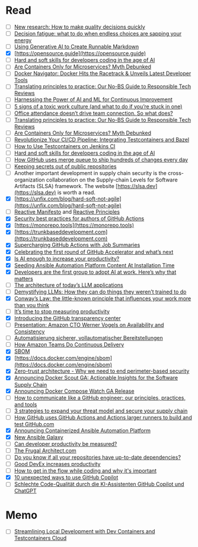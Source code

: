 # Read

- [ ] [New research: How to make quality decisions quickly](https://www.atlassian.com/blog/strategy/how-to-make-quality-decisions)
- [ ] [Decision fatigue: what to do when endless choices are sapping your energy](https://www.atlassian.com/blog/productivity/decision-fatigue)
- [ ] [Using Generative AI to Create Runnable Markdown](https://www.docker.com/blog/using-generative-ai-to-create-runnable-markdown/)
- [x] [https://opensource.guide](https://opensource.guide)
- [ ] [Hard and soft skills for developers coding in the age of AI](https://github.blog/2024-03-07-hard-and-soft-skills-for-developers-coding-in-the-age-of-ai)
- [ ] [Are Containers Only for Microservices? Myth Debunked](https://www.docker.com/blog/are-containers-only-for-microservices-myth-debunked)
- [ ] [Docker Navigator: Docker Hits the Racetrack & Unveils Latest Developer Tools](https://www.docker.com/resources/2024-03-03-hits-racetrack-developer-tools)
- [ ] [Translating principles to practice: Our No-BS Guide to Responsible Tech Reviews](https://www.atlassian.com/blog/strategy/responsible-tech-guide)
- [ ] [Harnessing the Power of AI and ML for Continuous Improvement](https://devm.io/devops/next-gen-devops)
- [ ] [5 signs of a toxic work culture (and what to do if you’re stuck in one)](https://www.atlassian.com/blog/teamwork/toxic-work-culture)
- [ ] [Office attendance doesn’t drive team connection. So what does?](https://www.atlassian.com/blog/distributed-work/intentional-togetherness-research)
- [ ] [Translating principles to practice: Our No-BS Guide to Responsible Tech Reviews](https://www.atlassian.com/blog/strategy/responsible-tech-guide)
- [ ] [Are Containers Only for Microservices? Myth Debunked](https://www.docker.com/blog/are-containers-only-for-microservices-myth-debunked)
- [ ] [Revolutionize Your CI/CD Pipeline: Integrating Testcontainers and Bazel](https://www.docker.com/blog/revolutionize-your-ci-cd-pipeline-integrating-testcontainers-and-bazel)
- [ ] [How to Use Testcontainers on Jenkins CI](https://www.docker.com/blog/how-to-use-testcontainers-on-jenkins-ci)
- [ ] [Hard and soft skills for developers coding in the age of AI](https://github.blog/2024-03-07-hard-and-soft-skills-for-developers-coding-in-the-age-of-ai)
- [ ] [How GitHub uses merge queue to ship hundreds of changes every day](https://github.blog/2024-03-06-how-github-uses-merge-queue-to-ship-hundreds-of-changes-every-day)
- [ ] [Keeping secrets out of public repositories](https://github.blog/2024-02-29-keeping-secrets-out-of-public-repositories)
- [ ] Another important development in supply chain security is the cross-organization collaboration on the Supply-chain Levels for Software Artifacts (SLSA) framework. The website [https://slsa.dev](https://slsa.dev) is worth a read.
- [x] [https://unfix.com/blog/hard-soft-not-agile](https://unfix.com/blog/hard-soft-not-agile)
- [ ] [Reactive Manifesto](https://reactivemanifesto.org) and [Reactive Principles](https://www.reactiveprinciples.org)
- [x] [Security best practices for authors of GitHub Actions](https://github.blog/2023-11-16-security-best-practices-for-authors-of-github-actions)
- [x] [https://monorepo.tools](https://monorepo.tools)
- [x] [https://trunkbaseddevelopment.com](https://trunkbaseddevelopment.com)
- [x] [Supercharging GitHub Actions with Job Summaries](https://github.blog/2022-05-09-supercharging-github-actions-with-job-summaries)
- [x] [Celebrating the first round of GitHub Accelerator and what’s next](https://github.blog/2023-11-02-celebrating-the-first-round-of-github-accelerator-and-whats-next)
- [x] [Is AI enough to increase your productivity?](https://stackoverflow.blog/2023/10/16/is-ai-enough-to-increase-your-productivity)
- [x] [Seeding Ansible Automation Platform Content At Installation Time](https://www.ansible.com/blog/seeding-ansible-automation-platform-content-at-installation-time)
- [x] [Developers are the first group to adopt AI at work. Here’s why that matters](https://github.blog/2023-10-27-developers-are-the-first-group-to-adopt-ai-at-work-heres-why-that-matters)
- [ ] [The architecture of today’s LLM applications](https://github.blog/2023-10-30-the-architecture-of-todays-llm-applications)
- [ ] [Demystifying LLMs: How they can do things they weren’t trained to do](https://github.blog/2023-10-27-demystifying-llms-how-they-can-do-things-they-werent-trained-to-do)
- [x] [Conway’s Law: the little-known principle that influences your work more than you think](https://www.atlassian.com/blog/teamwork/what-is-conways-law-acmi)
- [ ] [It’s time to stop measuring productivity](https://www.atlassian.com/blog/productivity/the-problem-with-productivity-metrics)
- [x] [Introducing the GitHub transparency center](https://github.blog/2023-10-31-introducing-the-github-transparency-center)
- [ ] [Presentation: Amazon CTO Werner Vogels on Availability and Consistency](https://eur01.safelinks.protection.outlook.com/?url=https%3A%2F%2Fwww.infoq.com%2Fnews%2F2007%2F08%2Fwerner-vogels-pres%2F&data=05%7C01%7Csebastian.sommerfeld%40provinzial.com%7C77f2eae22f204e0b1f4708dba4c65439%7C1a6db01b8131402a9eb676574bbaf515%7C1%7C0%7C638284944010097717%7CUnknown%7CTWFpbGZsb3d8eyJWIjoiMC4wLjAwMDAiLCJQIjoiV2luMzIiLCJBTiI6Ik1haWwiLCJXVCI6Mn0%3D%7C3000%7C%7C%7C&sdata=Zjj8tqFm2lUr40AwdaCmJETWvE2XHybPmFgL75H7BDQ%3D&reserved=0)
- [ ] [Automatisierung sicherer, vollautomatischer Bereitstellungen](https://eur01.safelinks.protection.outlook.com/?url=https%3A%2F%2Faws.amazon.com%2Fde%2Fbuilders-library%2Fautomating-safe-hands-off-deployments%2F&data=05%7C01%7Csebastian.sommerfeld%40provinzial.com%7C529ae76ece55431e585508dba4c6360f%7C1a6db01b8131402a9eb676574bbaf515%7C1%7C0%7C638284943430358991%7CUnknown%7CTWFpbGZsb3d8eyJWIjoiMC4wLjAwMDAiLCJQIjoiV2luMzIiLCJBTiI6Ik1haWwiLCJXVCI6Mn0%3D%7C3000%7C%7C%7C&sdata=bPtk0kljhQC%2BUymTeZbxbRXO4X0DgorBytPTuGtR4NU%3D&reserved=0)
- [ ] [How Amazon Teams Do Continuous Delivery](https://eur01.safelinks.protection.outlook.com/?url=https%3A%2F%2Fwww.infoq.com%2Fnews%2F2020%2F07%2Fcontinuous-delivery-amazon%2F&data=05%7C01%7Csebastian.sommerfeld%40provinzial.com%7C3112f6468c0e4f38042408dba4c60ed9%7C1a6db01b8131402a9eb676574bbaf515%7C1%7C0%7C638284942783757384%7CUnknown%7CTWFpbGZsb3d8eyJWIjoiMC4wLjAwMDAiLCJQIjoiV2luMzIiLCJBTiI6Ik1haWwiLCJXVCI6Mn0%3D%7C3000%7C%7C%7C&sdata=3L8tb9%2BaqqL2pFpgW4xEvmuQDkHah9%2F9OHfdt499LIc%3D&reserved=0)
- [x] [SBOM](https://ntia.gov/sites/default/files/publications/sbom_at_a_glance_apr2021_0.pdf)
- [x] [https://docs.docker.com/engine/sbom](https://docs.docker.com/engine/sbom)
- [x] [Zero-trust architecture - Why we need to end perimeter-based security](https://www.codecentric.de/wissens-hub/blog/zero-trust-architecture-why-we-need-to-end-perimeter-based-security)
- [x] [Announcing Docker Scout GA: Actionable Insights for the Software Supply Chain](https://www.docker.com/blog/announcing-docker-scout-ga)
- [x] [Announcing Docker Compose Watch GA Release](https://www.docker.com/blog/announcing-docker-compose-watch-ga-release)
- [ ] [How to communicate like a GitHub engineer: our principles, practices, and tools](https://github.blog/2023-10-04-how-to-communicate-like-a-github-engineer-our-principles-practices-and-tools)
- [ ] [3 strategies to expand your threat model and secure your supply chain](https://github.blog/2023-10-03-3-strategies-to-expand-your-threat-model-and-secure-your-supply-chain)
- [ ] [How GitHub uses GitHub Actions and Actions larger runners to build and test GitHub.com](https://github.blog/2023-09-26-how-github-uses-github-actions-and-actions-larger-runners-to-build-and-test-github-com)
- [x] [Announcing Containerized Ansible Automation Platform](https://www.ansible.com/blog/announcing-containerized-ansible-automation-platform)
- [x] [New Ansible Galaxy](https://www.ansible.com/blog/new-ansible-galaxy)
- [ ] [Can developer productivity be measured?](https://stackoverflow.blog/2020/12/07/measuring-developer-productivity)
- [ ] [The Frugal Architect.com](https://thefrugalarchitect.com)
- [ ] [Do you know if all your repositories have up-to-date dependencies?](https://github.blog/2024-01-25-do-you-know-if-all-your-repositories-have-up-to-date-dependencies)
- [ ] [Good DevEx increases productivity](https://github.blog/2024-01-23-good-devex-increases-productivity)
- [ ] [How to get in the flow while coding and why it's important](https://github.blog/2024-01-22-how-to-get-in-the-flow-while-coding-and-why-its-important)
- [x] [10 unexpected ways to use GitHub Copilot](https://github.blog/2024-01-22-10-unexpected-ways-to-use-github-copilot)
- [ ] [Schlechte Code-Qualität durch die KI-Assistenten GitHub Copilot und ChatGPT](https://www.heise.de/news/Schlechte-Code-Qualitaet-durch-die-KI-Assistenten-GitHub-Copilot-und-ChatGPT-9609271.html)

# Memo
- [ ] [Streamlining Local Development with Dev Containers and Testcontainers Cloud](https://www.docker.com/blog/streamlining-local-development-with-dev-containers-and-testcontainers-cloud/)
